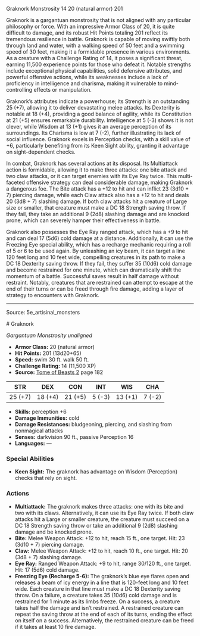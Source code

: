 <MonsterName/>Graknork</MonsterName>
<CreatureType/>Monstrosity</CreatureType>
<CR/>14</CR>
<AC/>20 (natural armor)</AC>
<HP/>201</HP>
<summary>Graknork is a gargantuan monstrosity that is not aligned with any particular philosophy or force. With an impressive Armor Class of 20, it is quite difficult to damage, and its robust Hit Points totaling 201 reflect its tremendous resilience in battle. Graknork is capable of moving swiftly both through land and water, with a walking speed of 50 feet and a swimming speed of 30 feet, making it a formidable presence in various environments. As a creature with a Challenge Rating of 14, it poses a significant threat, earning 11,500 experience points for those who defeat it. Notable strengths include exceptional physical capabilities, solid defensive attributes, and powerful offensive actions, while its weaknesses include a lack of proficiency in intelligence and charisma, making it vulnerable to mind-controlling effects or manipulation.</summary>

<detail>

Graknork’s attributes indicate a powerhouse; its Strength is an outstanding 25 (+7), allowing it to deliver devastating melee attacks. Its Dexterity is notable at 18 (+4), providing a good balance of agility, while its Constitution at 21 (+5) ensures remarkable durability. Intelligence at 5 (-3) shows it is not clever, while Wisdom at 13 (+1) gives it an average perception of its surroundings. Its Charisma is low at 7 (-2), further illustrating its lack of social influence. Graknork excels in Perception checks, with a skill value of +6, particularly benefiting from its Keen Sight ability, granting it advantage on sight-dependent checks.

In combat, Graknork has several actions at its disposal. Its Multiattack action is formidable, allowing it to make three attacks: one bite attack and two claw attacks, or it can target enemies with its Eye Ray twice. This multi-faceted offensive strategy can deal considerable damage, making Graknork a dangerous foe. The Bite attack has a +12 to hit and can inflict 23 (3d10 + 7) piercing damage, while each Claw attack also has a +12 to hit and deals 20 (3d8 + 7) slashing damage. If both claw attacks hit a creature of Large size or smaller, that creature must make a DC 18 Strength saving throw. If they fail, they take an additional 9 (2d8) slashing damage and are knocked prone, which can severely hamper their effectiveness in battle.

Graknork also possesses the Eye Ray ranged attack, which has a +9 to hit and can deal 17 (5d6) cold damage at a distance. Additionally, it can use the Freezing Eye special ability, which has a recharge mechanic requiring a roll of 5 or 6 to be used again. By unleashing an icy beam, it can target a line 120 feet long and 10 feet wide, compelling creatures in its path to make a DC 18 Dexterity saving throw. If they fail, they suffer 35 (10d6) cold damage and become restrained for one minute, which can dramatically shift the momentum of a battle. Successful saves result in half damage without restraint. Notably, creatures that are restrained can attempt to escape at the end of their turns or can be freed through fire damage, adding a layer of strategy to encounters with Graknork.</detail>



---

Source: 5e_artisinal_monsters

<statblock>
# Graknork

*Gargantuan* *Monstrosity* *unaligned*

- **Armor Class:** 20 (natural armor)
- **Hit Points:** 201 (13d20+65)
- **Speed:** swim 30 ft. walk 50 ft.
- **Challenge Rating:** 14 (11,500 XP)
- **Source:** [Tome of Beasts 2](https://koboldpress.com/kpstore/product/tome-of-beasts-2-for-5th-edition) page 182

| STR | DEX | CON | INT | WIS | CHA |
| --- | --- | --- | --- | --- | --- |
| 25 (+7) | 18 (+4) | 21 (+5) | 5 (-3) | 13 (+1) | 7 (-2) |

- **Skills:** perception +6
- **Damage Immunities:** cold
- **Damage Resistances:** bludgeoning, piercing, and slashing from nonmagical attacks
- **Senses:** darkvision 90 ft., passive Perception 16
- **Languages:** —

### Special Abilities

- **Keen Sight:** The graknork has advantage on Wisdom (Perception) checks that rely on sight.

### Actions

- **Multiattack:** The graknork makes three attacks: one with its bite and two with its claws. Alternatively, it can use its Eye Ray twice. If both claw attacks hit a Large or smaller creature, the creature must succeed on a DC 18 Strength saving throw or take an additional 9 (2d8) slashing damage and be knocked prone.
- **Bite:** Melee Weapon Attack: +12 to hit, reach 15 ft., one target. Hit: 23 (3d10 + 7) piercing damage.
- **Claw:** Melee Weapon Attack: +12 to hit, reach 10 ft., one target. Hit: 20 (3d8 + 7) slashing damage.
- **Eye Ray:** Ranged Weapon Attack: +9 to hit, range 30/120 ft., one target. Hit: 17 (5d6) cold damage.
- **Freezing Eye (Recharge 5-6):** The graknork’s blue eye flares open and releases a beam of icy energy in a line that is 120-feet long and 10 feet wide. Each creature in that line must make a DC 18 Dexterity saving throw. On a failure, a creature takes 35 (10d6) cold damage and is restrained for 1 minute as its limbs freeze. On a success, a creature takes half the damage and isn’t restrained. A restrained creature can repeat the saving throw at the end of each of its turns, ending the effect on itself on a success. Alternatively, the restrained creature can be freed if it takes at least 10 fire damage.


</statblock>


